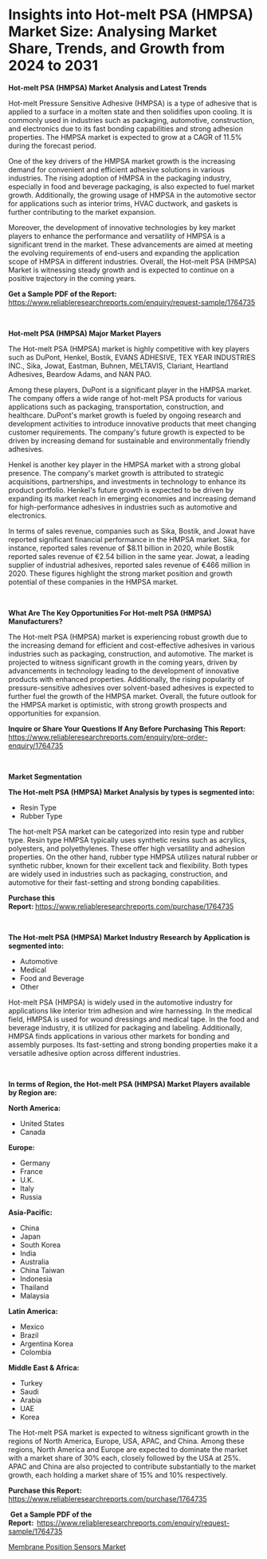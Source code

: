 <p><h1>Insights into Hot-melt PSA (HMPSA) Market Size: Analysing Market Share, Trends, and Growth from 2024 to 2031</h1></p><p><strong>Hot-melt PSA (HMPSA) Market Analysis and Latest Trends</strong></p>
<p><p>Hot-melt Pressure Sensitive Adhesive (HMPSA) is a type of adhesive that is applied to a surface in a molten state and then solidifies upon cooling. It is commonly used in industries such as packaging, automotive, construction, and electronics due to its fast bonding capabilities and strong adhesion properties. The HMPSA market is expected to grow at a CAGR of 11.5% during the forecast period.</p><p>One of the key drivers of the HMPSA market growth is the increasing demand for convenient and efficient adhesive solutions in various industries. The rising adoption of HMPSA in the packaging industry, especially in food and beverage packaging, is also expected to fuel market growth. Additionally, the growing usage of HMPSA in the automotive sector for applications such as interior trims, HVAC ductwork, and gaskets is further contributing to the market expansion.</p><p>Moreover, the development of innovative technologies by key market players to enhance the performance and versatility of HMPSA is a significant trend in the market. These advancements are aimed at meeting the evolving requirements of end-users and expanding the application scope of HMPSA in different industries. Overall, the Hot-melt PSA (HMPSA) Market is witnessing steady growth and is expected to continue on a positive trajectory in the coming years.</p></p>
<p><strong>Get a Sample PDF of the Report:&nbsp;</strong> <a href="https://www.reliableresearchreports.com/enquiry/request-sample/1764735">https://www.reliableresearchreports.com/enquiry/request-sample/1764735</a></p>
<p>&nbsp;</p>
<p><strong>Hot-melt PSA (HMPSA) Major Market Players</strong></p>
<p><p>The Hot-melt PSA (HMPSA) market is highly competitive with key players such as DuPont, Henkel, Bostik, EVANS ADHESIVE, TEX YEAR INDUSTRIES INC., Sika, Jowat, Eastman, Buhnen, MELTAVIS, Clariant, Heartland Adhesives, Beardow Adams, and NAN PAO. </p><p>Among these players, DuPont is a significant player in the HMPSA market. The company offers a wide range of hot-melt PSA products for various applications such as packaging, transportation, construction, and healthcare. DuPont's market growth is fueled by ongoing research and development activities to introduce innovative products that meet changing customer requirements. The company's future growth is expected to be driven by increasing demand for sustainable and environmentally friendly adhesives.</p><p>Henkel is another key player in the HMPSA market with a strong global presence. The company's market growth is attributed to strategic acquisitions, partnerships, and investments in technology to enhance its product portfolio. Henkel's future growth is expected to be driven by expanding its market reach in emerging economies and increasing demand for high-performance adhesives in industries such as automotive and electronics.</p><p>In terms of sales revenue, companies such as Sika, Bostik, and Jowat have reported significant financial performance in the HMPSA market. Sika, for instance, reported sales revenue of $8.11 billion in 2020, while Bostik reported sales revenue of €2.54 billion in the same year. Jowat, a leading supplier of industrial adhesives, reported sales revenue of €466 million in 2020. These figures highlight the strong market position and growth potential of these companies in the HMPSA market.</p></p>
<p>&nbsp;</p>
<p><strong>What Are The Key Opportunities For Hot-melt PSA (HMPSA) Manufacturers?</strong></p>
<p><p>The Hot-melt PSA (HMPSA) market is experiencing robust growth due to the increasing demand for efficient and cost-effective adhesives in various industries such as packaging, construction, and automotive. The market is projected to witness significant growth in the coming years, driven by advancements in technology leading to the development of innovative products with enhanced properties. Additionally, the rising popularity of pressure-sensitive adhesives over solvent-based adhesives is expected to further fuel the growth of the HMPSA market. Overall, the future outlook for the HMPSA market is optimistic, with strong growth prospects and opportunities for expansion.</p></p>
<p><strong>Inquire or Share Your Questions If Any Before Purchasing This Report:</strong> <a href="https://www.reliableresearchreports.com/enquiry/pre-order-enquiry/1764735">https://www.reliableresearchreports.com/enquiry/pre-order-enquiry/1764735</a></p>
<p>&nbsp;</p>
<p><strong>Market Segmentation</strong></p>
<p><strong>The Hot-melt PSA (HMPSA) Market Analysis by types is segmented into:</strong></p>
<p><ul><li>Resin Type</li><li>Rubber Type</li></ul></p>
<p><p>The hot-melt PSA market can be categorized into resin type and rubber type. Resin type HMPSA typically uses synthetic resins such as acrylics, polyesters, and polyethylenes. These offer high versatility and adhesion properties. On the other hand, rubber type HMPSA utilizes natural rubber or synthetic rubber, known for their excellent tack and flexibility. Both types are widely used in industries such as packaging, construction, and automotive for their fast-setting and strong bonding capabilities.</p></p>
<p><strong>Purchase this Report:&nbsp;</strong><a href="https://www.reliableresearchreports.com/purchase/1764735">https://www.reliableresearchreports.com/purchase/1764735</a></p>
<p>&nbsp;</p>
<p><strong>The Hot-melt PSA (HMPSA) Market Industry Research by Application is segmented into:</strong></p>
<p><ul><li>Automotive</li><li>Medical</li><li>Food and Beverage</li><li>Other</li></ul></p>
<p><p>Hot-melt PSA (HMPSA) is widely used in the automotive industry for applications like interior trim adhesion and wire harnessing. In the medical field, HMPSA is used for wound dressings and medical tape. In the food and beverage industry, it is utilized for packaging and labeling. Additionally, HMPSA finds applications in various other markets for bonding and assembly purposes. Its fast-setting and strong bonding properties make it a versatile adhesive option across different industries.</p></p>
<p>&nbsp;</p>
<p><strong>In terms of Region, the Hot-melt PSA (HMPSA) Market Players available by Region are:</strong></p>
<p>
    <p> <strong> North America: </strong>
        <ul>
            <li>United States</li>
            <li>Canada</li>
        </ul>
        </p> 
    <p> <strong> Europe: </strong>
        <ul>
            <li>Germany</li>
            <li>France</li>
            <li>U.K.</li>
            <li>Italy</li>
            <li>Russia</li>
        </ul>
        </p> 
    <p> <strong> Asia-Pacific: </strong>
        <ul>
            <li>China</li>
            <li>Japan</li>
            <li>South Korea</li>
            <li>India</li>
            <li>Australia</li>
            <li>China Taiwan</li>
            <li>Indonesia</li>
            <li>Thailand</li>
            <li>Malaysia</li>
        </ul>
        </p> 
    <p> <strong> Latin America: </strong>
        <ul>
            <li>Mexico</li>
            <li>Brazil</li>
            <li>Argentina Korea</li>
            <li>Colombia</li>
        </ul>
        </p> 
    <p> <strong> Middle East & Africa: </strong>
        <ul>
            <li>Turkey</li>
            <li>Saudi</li>
            <li>Arabia</li>
            <li>UAE</li>
            <li>Korea</li>
        </ul>
    </p>
    </p>
<p><p>The Hot-melt PSA market is expected to witness significant growth in the regions of North America, Europe, USA, APAC, and China. Among these regions, North America and Europe are expected to dominate the market with a market share of 30% each, closely followed by the USA at 25%. APAC and China are also projected to contribute substantially to the market growth, each holding a market share of 15% and 10% respectively.</p></p>
<p><strong>Purchase this Report: </strong><a href="https://www.reliableresearchreports.com/purchase/1764735">https://www.reliableresearchreports.com/purchase/1764735</a></p>
<p>&nbsp;<strong>Get a Sample PDF of the Report:&nbsp;&nbsp;</strong><a href="https://www.reliableresearchreports.com/enquiry/request-sample/1764735">https://www.reliableresearchreports.com/enquiry/request-sample/1764735</a></p>
<p><strong></strong></p>
<p><p><a href="https://gamy-alyssum-396.notion.site/Membrane-Position-Sensors-Market-A-Comprehensive-Report-of-its-Market-Share-Growth-Trends-2024--65ec68e671de4e40bcd502033cedc897">Membrane Position Sensors Market</a></p></p>